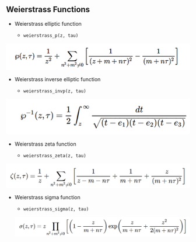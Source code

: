 ## Weierstrass Functions

- Weierstrass elliptic function

    - `weierstrass_p(z, tau)`
    
![Weierstrass_p](assets/Weierstrass_p.png)     


- Weierstrass inverse elliptic function

    - `weierstrass_invp(z, tau)`
    
![Weierstrass_pinv](assets/Weierstrass_pinv.png)

- Weierstrass zeta function

    - `weierstrass_zeta(z, tau)`
    
![ellipticzeta](assets/Weierstrass_zeta.PNG)

- Weierstrass sigma function

    - `weierstrass_sigma(z, tau)`
    
    ![ellipticsigma](assets/Weierstrass_sigma.PNG)

